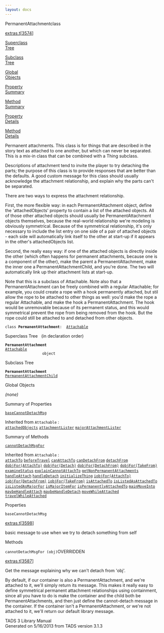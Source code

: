 ```yaml
---
layout: docs
---
```

<span class="title">PermanentAttachment</span><span class="type">class</span>

[extras.t](../file/extras.t.html)\[[3574](../source/extras.t.html#3574)\]

[Superclass  
Tree](#_SuperClassTree_)

[Subclass  
Tree](#_SubClassTree_)

[Global  
Objects](#_ObjectSummary_)

[Property  
Summary](#_PropSummary_)

[Method  
Summary](#_MethodSummary_)

[Property  
Details](#_Properties_)

[Method  
Details](#_Methods_)



Permanent attachments. This class is for things that are described in
the story text as attached to one another, but which can never be
separated. This is a mix-in class that can be combined with a Thing
subclass.

Descriptions of attachment tend to invite the player to try detaching
the parts; the purpose of this class is to provide responses that are
better than the defaults. A good custom message for this class should
usually acknowledge the attachment relationship, and explain why the
parts can't be separated.

There are two ways to express the attachment relationship.

First, the more flexible way: in each PermanentAttachment object, define
the 'attachedObjects' property to contain a list of the attached
objects. All of those other attached objects should usually be
PermanentAttachment objects themselves, because the real-world
relationship we're modeling is obviously symmetrical. Because of the
symmetrical relationship, it's only necessary to include the list entry
on one side of a pair of attached objects - each side will automatically
link itself to the other at start-up if it appears in the other's
attachedObjects list.

Second, the really easy way: if one of the attached objects is directly
inside the other (which often happens for permanent attachments, because
one is a component of the other), make the parent a PermanentAttachment,
make the inner one a PermanentAttachmentChild, and you're done. The two
will automatically link up their attachment lists at start-up.

Note that this is a subclass of Attachable. Note also that a
PermanentAttachment can be freely combined with a regular Attachable;
for example, you could create a rope with a hook permanently attached,
but stil allow the rope to be attached to other things as well: you'd
make the rope a regular Attachable, and make the hook a
PermanentAttachment. The hook would be unremovable because of its
permanent status, and this would symmetrical prevent the rope from being
removed from the hook. But the rope could still be attached to and
detached from other objects.

`class `**`PermanentAttachment`**` :   `[`Attachable`](../object/Attachable.html)



<span id="_SuperClassTree_"></span>



<span class="hdln">Superclass Tree</span>   (in declaration order)



**`PermanentAttachment`**  
[`Attachable`](../object/Attachable.html)  
`                 object`  
<span id="_SubClassTree_"></span>



<span class="hdln">Subclass Tree</span>  



**`PermanentAttachment`**  
[`PermanentAttachmentChild`](../object/PermanentAttachmentChild.html)  
<span id="_ObjectSummary_"></span>



<span class="hdln">Global Objects</span>  



*(none)* <span id="_PropSummary_"></span>



<span class="hdln">Summary of Properties</span>  



[`baseCannotDetachMsg`](#baseCannotDetachMsg)

Inherited from `Attachable` :  
[`attachedObjects`](../object/Attachable.html#attachedObjects) [`attachmentLister`](../object/Attachable.html#attachmentLister) [`majorAttachmentLister`](../object/Attachable.html#majorAttachmentLister)

<span id="_MethodSummary_"></span>



<span class="hdln">Summary of Methods</span>  



[`cannotDetachMsgFor`](#cannotDetachMsgFor)

Inherited from `Attachable` :  
[`attachTo`](../object/Attachable.html#attachTo) [`beforeTravel`](../object/Attachable.html#beforeTravel) [`canAttachTo`](../object/Attachable.html#canAttachTo) [`canDetachFrom`](../object/Attachable.html#canDetachFrom) [`detachFrom`](../object/Attachable.html#detachFrom) [`dobjFor(AttachTo)`](../object/Attachable.html#dobjFor(AttachTo)) [`dobjFor(Detach)`](../object/Attachable.html#dobjFor(Detach)) [`dobjFor(DetachFrom)`](../object/Attachable.html#dobjFor(DetachFrom)) [`dobjFor(TakeFrom)`](../object/Attachable.html#dobjFor(TakeFrom)) [`examineStatus`](../object/Attachable.html#examineStatus) [`explainCannotAttachTo`](../object/Attachable.html#explainCannotAttachTo) [`getNonPermanentAttachments`](../object/Attachable.html#getNonPermanentAttachments) [`handleAttach`](../object/Attachable.html#handleAttach) [`handleDetach`](../object/Attachable.html#handleDetach) [`initializeThing`](../object/Attachable.html#initializeThing) [`iobjFor(AttachTo)`](../object/Attachable.html#iobjFor(AttachTo)) [`iobjFor(DetachFrom)`](../object/Attachable.html#iobjFor(DetachFrom)) [`iobjFor(TakeFrom)`](../object/Attachable.html#iobjFor(TakeFrom)) [`isAttachedTo`](../object/Attachable.html#isAttachedTo) [`isListedAsAttachedTo`](../object/Attachable.html#isListedAsAttachedTo) [`isListedAsMajorFor`](../object/Attachable.html#isListedAsMajorFor) [`isMajorItemFor`](../object/Attachable.html#isMajorItemFor) [`isPermanentlyAttachedTo`](../object/Attachable.html#isPermanentlyAttachedTo) [`mainMoveInto`](../object/Attachable.html#mainMoveInto) [`maybeHandleAttach`](../object/Attachable.html#maybeHandleAttach) [`maybeHandleDetach`](../object/Attachable.html#maybeHandleDetach) [`moveWhileAttached`](../object/Attachable.html#moveWhileAttached) [`travelWhileAttached`](../object/Attachable.html#travelWhileAttached)

<span id="_Properties_"></span>



<span class="hdln">Properties</span>  



<span id="baseCannotDetachMsg"></span>

`baseCannotDetachMsg`

[extras.t](../file/extras.t.html)\[[3598](../source/extras.t.html#3598)\]



basic message to use when we try to detach something from self



<span id="_Methods_"></span>



<span class="hdln">Methods</span>  



<span id="cannotDetachMsgFor"></span>

`cannotDetachMsgFor (obj)`<span class="rem">OVERRIDDEN</span>

[extras.t](../file/extras.t.html)\[[3587](../source/extras.t.html#3587)\]



Get the message explaining why we can't detach from 'obj'.

By default, if our container is also a PermanentAttachment, and we're
attached to it, we'll simply return its message. This makes it really
easy to define symmetrical permanent attachment relationships using
containment, since all you have to do is make the container and the
child both be PermanentAttachments, and then just define the
cannot-detach message in the container. If the container isn't a
PermanentAttachment, or we're not attached to it, we'll return our
default library message.





TADS 3 Library Manual  
Generated on 5/16/2013 from TADS version 3.1.3


